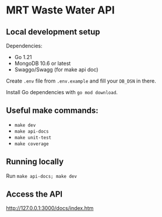 # MRT Waste Water API

## Local development setup

Dependencies:
- Go 1.21
- MongoDB 10.6 or latest
- Swaggo/Swagg (for make api doc)

Create `.env` file from `.env.example` and fill your `DB_DSN` in there.

Install Go dependencies with `go mod download`.

## Useful make commands:

- `make dev`
- `make api-docs`
- `make unit-test`
- `make coverage`

## Running locally

Run `make api-docs; make dev`

## Access the API
http://127.0.0.1:3000/docs/index.htm